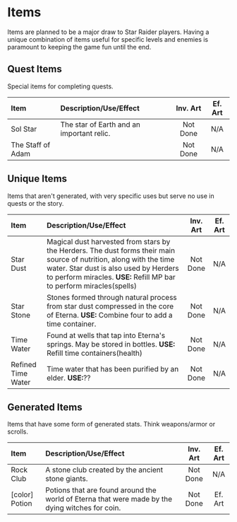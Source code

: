 # Items

Items are planned to be a major draw to Star Raider players. Having a unique combination of items useful for specific levels and enemies is paramount to keeping the game fun until the end.

## Quest Items

Special items for completing quests.

|Item |Description/Use/Effect|Inv. Art|Ef. Art|
|:---|:---|:---:|:---:|
|Sol Star|The star of Earth and an important relic.|Not Done| N/A|
|The Staff of Adam||Not Done| N/A|

## Unique Items

Items that aren't generated, with very specific uses but serve no use in quests or the story. 

|Item |Description/Use/Effect|Inv. Art|Ef. Art|
|:---|:---|:---:|:---:|
|Star Dust|Magical dust harvested from stars by the Herders. The dust forms their main source of nutrition, along with the time water. Star dust is also used by Herders to perform miracles. **USE:** Refill MP bar to perform miracles(spells) |Not Done| N/A|
|Star Stone|Stones formed through natural process from star dust compressed in the core of Eterna. **USE:** Combine four to add a time container.|Not Done| N/A|
|Time Water|Found at wells that tap into Eterna's springs. May be stored in bottles. **USE:** Refill time containers(health)|Not Done| N/A|
|Refined Time Water|Time water that has been purified by an elder. **USE:**??|Not Done| N/A|

## Generated Items

Items that have some form of generated stats. Think weapons/armor or scrolls.

|Item |Description/Use/Effect|Inv. Art|Ef. Art|
|:---|:---|:---:|:---:|
|Rock Club| A stone club created by the ancient stone giants. |Not Done| N/A|
|[color] Potion| Potions that are found around the world of Eterna that were made by the dying witches for coin.|Not Done|Ef. Art